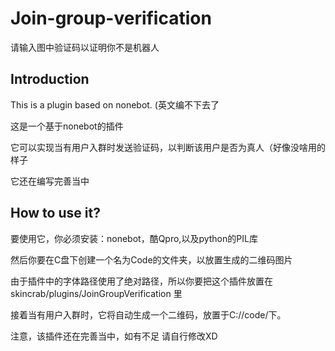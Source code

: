 # Join-group-verification

请输入图中验证码以证明你不是机器人

## Introduction

This is a plugin based on nonebot. (英文编不下去了

这是一个基于nonebot的插件

它可以实现当有用户入群时发送验证码，以判断该用户是否为真人（好像没啥用的样子


它还在编写完善当中

## How to use it?

要使用它，你必须安装：nonebot，酷Qpro,以及python的PIL库

然后你要在C盘下创建一个名为Code的文件夹，以放置生成的二维码图片

由于插件中的字体路径使用了绝对路径，所以你要把这个插件放置在 skincrab/plugins/JoinGroupVerification 里

接着当有用户入群时，它将自动生成一个二维码，放置于C://code/下。

注意，该插件还在完善当中，如有不足 请自行修改XD
